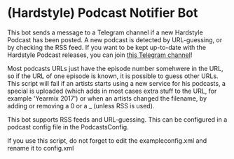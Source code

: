 # (Hardstyle) Podcast Notifier Bot
This bot sends a message to a Telegram channel if a new Hardstyle Podcast has been posted.
A new podcast is detected by URL-guessing, or by checking the RSS feed.
If you want to be kept up-to-date with the Hardstyle Podcast releases, you can join [this Telegram channel](https://t.me/HardstylePodcastNotifier)!

Most podcasts URLs just have the episode number somehwere in the URL, so if the URL of one episode is known, it is possible to guess other URLs. This script will fail if an artists starts using a new service for his podcasts, a special is uploaded (which adds in most cases extra stuff to the URL, for example 'Yearmix 2017') or when an artists changed the filename, by adding or removing a 0 or a _ (unless RSS is used).

This bot supports RSS feeds and URL-guessing. This can be configured in a podcast config file in the PodcastsConfig.

If you use this script, do not forget to edit the exampleconfig.xml and rename it to config.xml
